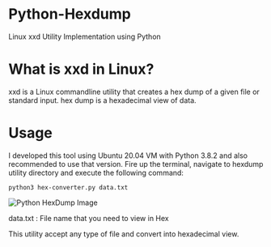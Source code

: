 # Python-Hexdump
Linux xxd Utility Implementation using Python

# What is xxd in Linux?
xxd is a Linux commandline utility that creates a hex dump of a given file or standard input. hex dump is a hexadecimal view of data. 

# Usage

I developed this tool using Ubuntu 20.04 VM with Python 3.8.2 and also recommended to use that version. Fire up the terminal, navigate to hexdump utility directory 
and execute the following command:</br>

``` python3 hex-converter.py data.txt ``` </br>

![Python HexDump Image](https://i.ibb.co/NtHB5Zh/Screenshot-2021-04-11-at-23-37-15.png)</br>

data.txt : File name that you need to view in Hex

This utility accept any type of file and convert into hexadecimal view.
